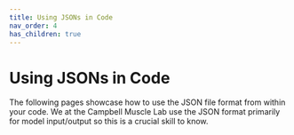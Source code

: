 ```yaml
---
title: Using JSONs in Code
nav_order: 4
has_children: true
---
```


# Using JSONs in Code

The following pages showcase how to use the JSON file format from within your code. We at the Campbell Muscle Lab use the JSON format primarily for model input/output so this is a crucial skill to know.